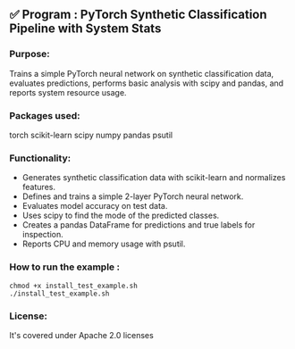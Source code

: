 ## ✅ Program : PyTorch Synthetic Classification Pipeline with System Stats

### Purpose:
Trains a simple PyTorch neural network on synthetic classification data, evaluates predictions, performs basic analysis with scipy and pandas, and reports system resource usage.

### Packages used:

torch scikit-learn scipy numpy pandas psutil

### Functionality:
- Generates synthetic classification data with scikit-learn and normalizes features.
- Defines and trains a simple 2-layer PyTorch neural network.
- Evaluates model accuracy on test data.
- Uses scipy to find the mode of the predicted classes.
- Creates a pandas DataFrame for predictions and true labels for inspection.
- Reports CPU and memory usage with psutil.

### How to run the example :
```
chmod +x install_test_example.sh
./install_test_example.sh
```
### License: 
It's covered under Apache 2.0 licenses
